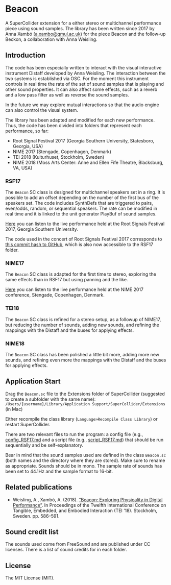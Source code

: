Beacon
===
A SuperCollider extension for a either stereo or multichannel performance piece using sound samples. The library has been written since 2017 by Anna Xambó (<a.xambo@qmul.ac.uk>) for the piece Beacon and the follow-up Beckon, a collaboration with Anna Weisling.


Introduction
----

The code has been especially written to interact with the visual interactive instrument Distaff developed by Anna Weisling. The interaction between the two systems is established via OSC. For the moment this instrument controls in real time the rate of the set of sound samples that is playing and other sound properties. It can also affect some effects, such as a reverb and a low pass filter as well as reverse the sound samples.

In the future we may explore mutual interactions so that the audio engine can also control the visual system.

The library has been adapted and modified for each new performance. Thus, the code has been divided into folders that represent each performance, so far: 

* Root Signal Festival 2017 (Georgia Southern University, Statesboro, Georgia, USA)
* NIME 2017 (Stengade, Copenhagen, Denmark)
* TEI 2018 (Kulturhuset, Stockholm, Sweden)
* NIME 2018 (Moss Arts Center: Anne and Ellen Fife Theatre, Blacksburg, VA, USA) 

### RSF17

The `Beacon` SC class is designed for multichannel speakers set in a ring. It is possible to add an offset depending on the number of the first bus of the speakers set. The code includes SynthDefs that are triggered to pairs, even/odds, random, or sequential speakers. The rate can be modified in real time and it is linked to the unit generator PlayBuf of sound samples.

[Here](https://soundcloud.com/annaxambo/beacon-root-signals-festival-2017) you can listen to the live performance held at the Root Signals Festival 2017, Georgia Southern University.

The code used in the concert of Root Signals Festival 2017 corresponds to [this commit hash to GitHub](https://github.com/axambo/beacon/commit/1455d416bebbbc3e6138929551ad5749831c98bf), which is also now accessible to the RSF17 folder.

### NIME17

The `Beacon` SC class is adapted for the first time to stereo, exploring the same effects than in RSF17 but using panning and the like.

[Here](https://soundcloud.com/annaxambo/beacon-nime-2017) you can listen to the live performance held at the NIME 2017 conference, Stengade, Copenhagen, Denmark.

### TEI18

The `Beacon` SC class is refined for a stereo setup, as a followup of NIME17, but reducing the number of sounds, adding new sounds, and refining the mappings with the Distaff and the buses for applying effects.

### NIME18

The `Beacon` SC class has been polished a little bit more, adding more new sounds, and refining even more the mappings with the Distaff and the buses for applying effects.

Application Start
----


Drag the `Beacon.sc` file to the Extensions folder of SuperCollider (suggested to create a subfolder with the same name): `/Users/{username}/Library/Application Support/SuperCollider/Extensions` (in Mac)

Either recompile the class library (`Language>Recompile Class Library`) or restart SuperCollider.

There are two relevant files to run the program: a config file (e.g., [config_RSF17.md](config_RSF17.md) and a script file (e.g., [script_RSF17.md](script_RSF17.md)) that should be run sequentially and be self-explanatory.

Bear in mind that the sound samples used are defined in the class `Beacon.sc` (both names and the directory where they are stored). Make sure to rename as appropriate. Sounds should be in mono. The sample rate of sounds has been set to 44.1Hz and the sample format to 16-bit.

Related publications
----

* Weisling, A., Xambó, A. (2018). [“Beacon: Exploring Physicality in Digital Performance”](http://annaxambo.me/pub/Weisling_Xambo_2018_Physicality_in_digital_performance.pdf). In Proceedings of the Twelfth International Conference on Tangible, Embedded, and Embodied Interaction (TEI ’18). Stockholm, Sweden. pp. 586–591.

Sound credit list
----

The sounds used come from FreeSound and are published under CC licenses. There is a list of sound credits for in each folder.


License
----

The MIT License (MIT).
